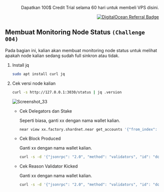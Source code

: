 <p align="right">Dapatkan 100$ Credit Trial selama 60 hari untuk membeli VPS disini.</p>
<p align="right"><a href="https://www.digitalocean.com/?refcode=825d86d58739&utm_campaign=Referral_Invite&utm_medium=Referral_Program&utm_source=badge"><img src="https://web-platforms.sfo2.cdn.digitaloceanspaces.com/WWW/Badge%201.svg" alt="DigitalOcean Referral Badge" /></a></p>

## Membuat Monitoring Node Status `(Challenge 004)`

Pada bagian ini, kalian akan membuat monitoring node status untuk melihat apakah node kalian sedang sudah full sinkron atau tidak.

1. Install jq

    ```bash
    sudo apt install curl jq
    ```

2. Cek versi node kalian

    ```bash
    curl -s http://127.0.0.1:3030/status | jq .version
    ```
    
    ![Screenshot_33](https://user-images.githubusercontent.com/35837931/180384432-a17d6a2c-d8ff-4980-aa22-535c405aab9c.png)

    
    - Cek Delegators dan Stake

        Seperti biasa, ganti xx dengan nama wallet kalian.

        ```bash
        near view xx.factory.shardnet.near get_accounts '{"from_index": 0, "limit": 10}' --accountId xx.shardnet.near

        ```
    - Cek Block Produced
        
        Ganti xx dengan nama wallet kalian.
        
        ```bash
        curl -s -d '{"jsonrpc": "2.0", "method": "validators", "id": "dontcare", "params": [null]}' -H 'Content-Type: application/json' 127.0.0.1:3030 | jq -c '.result.prev_epoch_kickout[] | select(.account_id | contains ("xx"))' | jq .reason
        ```
        
    - Cek Reason Validator Kicked
        
        Ganti xx dengan nama wallet kalian.
        
        ```bash
        curl -s -d '{"jsonrpc": "2.0", "method": "validators", "id": "dontcare", "params": [null]}' -H 'Content-Type: application/json' 127.0.0.1:3030 | jq -c '.result.prev_epoch_kickout[] | select(.account_id | contains ("xx"))' | jq .reason
        ```
